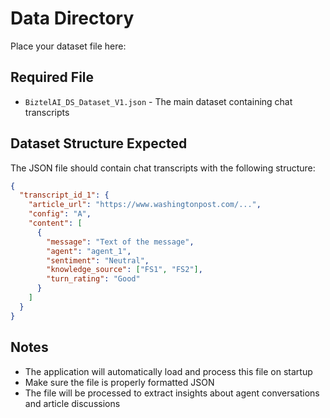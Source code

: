 # Data Directory

Place your dataset file here:

## Required File
- `BiztelAI_DS_Dataset_V1.json` - The main dataset containing chat transcripts

## Dataset Structure Expected
The JSON file should contain chat transcripts with the following structure:

```json
{
  "transcript_id_1": {
    "article_url": "https://www.washingtonpost.com/...",
    "config": "A",
    "content": [
      {
        "message": "Text of the message",
        "agent": "agent_1",
        "sentiment": "Neutral",
        "knowledge_source": ["FS1", "FS2"],
        "turn_rating": "Good"
      }
    ]
  }
}
```

## Notes
- The application will automatically load and process this file on startup
- Make sure the file is properly formatted JSON
- The file will be processed to extract insights about agent conversations and article discussions
